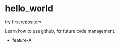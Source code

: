 # hello_world
try first repository

Learn how to use github, for future code management.

- feature-A